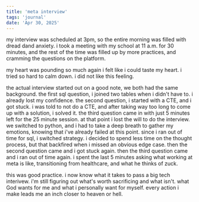 ```yaml
---
title: 'meta interview'
tags: 'journal'
date: 'Apr 30, 2025'
---
```


my interview was scheduled at 3pm, so the entire morning was filled with dread dand anxiety. i took a meeting with my school at 11 a.m. for 30 minutes, and the rest of the time was filled up by more practices, and cramming the questions on the platform.

my heart was pounding so much again i felt like i could taste my heart. i tried so hard to calm down. i did not like this feeling.

the actual interview started out on a good note, we both had the same background. the first sql question, i joined two tables when i didn't have to. i already lost my confidence. the second question, i started with a CTE, and i got stuck. i was told to not do a CTE, and after taking way too long to come up with a solution, i solved it. the third question came in with just 5 minutes left for the 25 minute session. at that point i lost the will to do the interview. we switched to python, and i had to take a deep breath to gather my emotions, knowing that i've already failed at this point. since i ran out of time for sql, i switched strategy. i decided to spend less time on the thought process, but that backfired when i missed an obvious edge case. then the second question came and i got stuck again. then the third question came and i ran out of time again. i spent the last 5 minutes asking what working at meta is like, transitioning from healthcare, and what he thinks of zuck.

this was good practice. i now know what it takes to pass a big tech interivew. i'm still figuring out what's worth sacrificing and what isn't. what God wants for me and what i personally want for myself. every action i make leads me an inch closer to heaven or hell.

